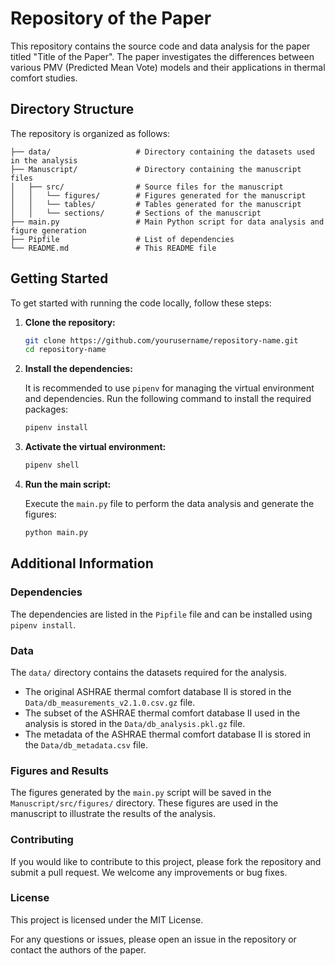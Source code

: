 # Repository of the Paper

This repository contains the source code and data analysis for the paper titled "Title of the Paper". 
The paper investigates the differences between various PMV (Predicted Mean Vote) models and their applications in thermal comfort studies.

## Directory Structure

The repository is organized as follows:

```
├── data/                   # Directory containing the datasets used in the analysis
├── Manuscript/             # Directory containing the manuscript files
│   ├── src/                # Source files for the manuscript
│   │   └── figures/        # Figures generated for the manuscript
│   │   └── tables/         # Tables generated for the manuscript
│   │   └── sections/       # Sections of the manuscript
├── main.py                 # Main Python script for data analysis and figure generation
├── Pipfile                 # List of dependencies
└── README.md               # This README file
```

## Getting Started

To get started with running the code locally, follow these steps:

1. **Clone the repository:**

    ```sh
    git clone https://github.com/yourusername/repository-name.git
    cd repository-name
    ```

2. **Install the dependencies:**

   It is recommended to use `pipenv` for managing the virtual environment and dependencies. Run the following command to install the required packages:

    ```sh
    pipenv install
    ```

3. **Activate the virtual environment:**

    ```sh
    pipenv shell
    ```

4. **Run the main script:**

   Execute the `main.py` file to perform the data analysis and generate the figures:

    ```sh
    python main.py
    ```

## Additional Information

### Dependencies

The dependencies are listed in the `Pipfile` file and can be installed using `pipenv install`.

### Data

The `data/` directory contains the datasets required for the analysis. 

- The original ASHRAE thermal comfort database II is stored in the `Data/db_measurements_v2.1.0.csv.gz` file.
- The subset of the ASHRAE thermal comfort database II used in the analysis is stored in the `Data/db_analysis.pkl.gz` file.
- The metadata of the ASHRAE thermal comfort database II is stored in the `Data/db_metadata.csv` file.

### Figures and Results

The figures generated by the `main.py` script will be saved in the `Manuscript/src/figures/` directory. 
These figures are used in the manuscript to illustrate the results of the analysis.

### Contributing

If you would like to contribute to this project, please fork the repository and submit a pull request. 
We welcome any improvements or bug fixes.

### License

This project is licensed under the MIT License.

For any questions or issues, please open an issue in the repository or contact the authors of the paper.